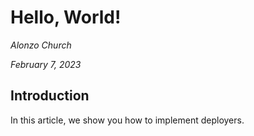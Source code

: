 # Hello, World!

*Alonzo Church*

*February 7, 2023*

## Introduction

In this article, we show you how to implement deployers.
